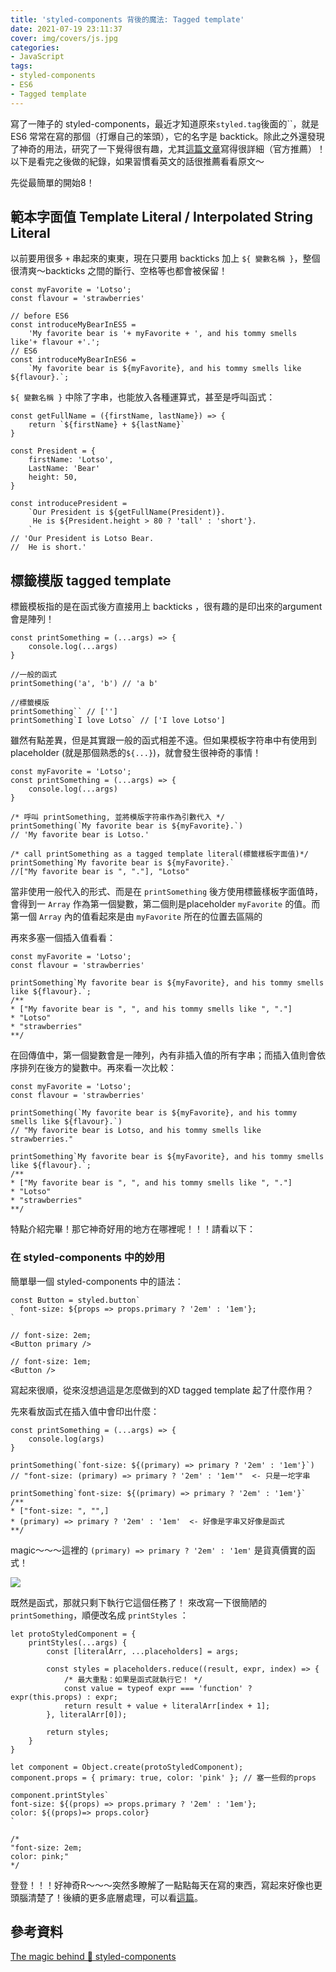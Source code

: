 ```yaml
---
title: 'styled-components 背後的魔法: Tagged template'
date: 2021-07-19 23:11:37
cover: img/covers/js.jpg
categories:
- JavaScript
tags:
- styled-components
- ES6
- Tagged template
---
```

寫了一陣子的 styled-components，最近才知道原來`styled.tag`後面的``，就是 ES6 常常在寫的那個（打爆自己的笨頭），它的名字是 backtick。除此之外還發現了神奇的用法，研究了一下覺得很有趣，尤其[這篇文章](https://mxstbr.blog/2016/11/styled-components-magic-explained/)寫得很詳細（官方推薦）！以下是看完之後做的紀錄，如果習慣看英文的話很推薦看看原文～

先從最簡單的開始8！
<!-- more -->
## 範本字面值 Template Literal / Interpolated String Literal

以前要用很多 `+` 串起來的東東，現在只要用 backticks 加上 `${ 變數名稱 }`，整個很清爽～backticks 之間的斷行、空格等也都會被保留！

```jsx=
const myFavorite = 'Lotso';
const flavour = 'strawberries'

// before ES6
const introduceMyBearInES5 = 
	'My favorite bear is '+ myFavorite + ', and his tommy smells like'+ flavour +'.';
// ES6
const introduceMyBearInES6 = 
	`My favorite bear is ${myFavorite}, and his tommy smells like ${flavour}.`;
```

`${ 變數名稱 }` 中除了字串，也能放入各種運算式，甚至是呼叫函式：

```jsx=
const getFullName = ({firstName, lastName}) => {
	return `${firstName} + ${lastName}`
}

const President = {
	firstName: 'Lotso',
	LastName: 'Bear'
	height: 50,
}

const introducePresident = 
	`Our President is ${getFullName(President)}.
	 He is ${President.height > 80 ? 'tall' : 'short'}.
	`
// 'Our President is Lotso Bear. 
//  He is short.'
```

## 標籤模版 tagged template

標籤模板指的是在函式後方直接用上 backticks ，很有趣的是印出來的argument會是陣列！

```jsx=
const printSomething = (...args) => {
	console.log(...args)
}

//一般的函式
printSomething('a', 'b') // 'a b'

//標籤模版
printSomething`` // ['']
printSomething`I love Lotso` // ['I love Lotso']
```

雖然有點差異，但是其實跟一般的函式相差不遠。但如果模板字符串中有使用到 placeholder (就是那個熟悉的`${...}`)，就會發生很神奇的事情！

```jsx=
const myFavorite = 'Lotso';
const printSomething = (...args) => {
	console.log(...args)
}

/* 呼叫 printSomething, 並將模版字符串作為引數代入 */
printSomething(`My favorite bear is ${myFavorite}.`) 
// 'My favorite bear is Lotso.'

/* call printSomething as a tagged template literal(標籤樣板字面值)*/
printSomething`My favorite bear is ${myFavorite}.`
//["My favorite bear is ", "."], "Lotso"
```

當非使用一般代入的形式、而是在 `printSomething` 後方使用標籤樣板字面值時，會得到一 `Array` 作為第一個變數，第二個則是placeholder `myFavorite` 的值。而第一個 `Array` 內的值看起來是由 `myFavorite` 所在的位置去區隔的

再來多塞一個插入值看看：

```jsx=
const myFavorite = 'Lotso';
const flavour = 'strawberries'

printSomething`My favorite bear is ${myFavorite}, and his tommy smells like ${flavour}.`;
/**
* ["My favorite bear is ", ", and his tommy smells like ", "."] 
* "Lotso" 
* "strawberries"
**/
```

在回傳值中，第一個變數會是一陣列，內有非插入值的所有字串；而插入值則會依序排列在後方的變數中。再來看一次比較：

```jsx=
const myFavorite = 'Lotso';
const flavour = 'strawberries'

printSomething(`My favorite bear is ${myFavorite}, and his tommy smells like ${flavour}.`) 
// "My favorite bear is Lotso, and his tommy smells like strawberries."

printSomething`My favorite bear is ${myFavorite}, and his tommy smells like ${flavour}.`;
/**
* ["My favorite bear is ", ", and his tommy smells like ", "."] 
* "Lotso" 
* "strawberries"
**/
```

特點介紹完畢！那它神奇好用的地方在哪裡呢！！！請看以下：

### 在 styled-components 中的妙用

簡單舉一個 styled-components 中的語法：

```jsx=
const Button = styled.button`
  font-size: ${props => props.primary ? '2em' : '1em'};
`

// font-size: 2em;
<Button primary />

// font-size: 1em;
<Button />
```

寫起來很順，從來沒想過這是怎麼做到的XD
tagged template 起了什麼作用？

先來看放函式在插入值中會印出什麼：

```jsx=
const printSomething = (...args) => {
	console.log(args)
}

printSomething(`font-size: ${(primary) => primary ? '2em' : '1em'}`)
// "font-size: (primary) => primary ? '2em' : '1em'"  <- 只是一坨字串

printSomething`font-size: ${(primary) => primary ? '2em' : '1em'}`
/**
* ["font-size: ", "",]
* (primary) => primary ? '2em' : '1em'  <- 好像是字串又好像是函式
**/
```

magic～～～這裡的 `(primary) => primary ? '2em' : '1em'` 是貨真價實的函式！

![](https://imgur.com/5r5SMbq.jpg)

既然是函式，那就只剩下執行它這個任務了！
來改寫一下很簡陋的 `printSomething`，順便改名成 `printStyles` ：

```jsx=
let protoStyledComponent = {
	printStyles(...args) {
		const [literalArr, ...placeholders] = args;
	
		const styles = placeholders.reduce((result, expr, index) => {
			/* 最大重點：如果是函式就執行它！ */
			const value = typeof expr === 'function' ? expr(this.props) : expr;
			return result + value + literalArr[index + 1];
		}, literalArr[0]);
	
		return styles;
	}
}

let component = Object.create(protoStyledComponent);
component.props = { primary: true, color: 'pink' }; // 塞一些假的props

component.printStyles`
font-size: ${(props) => props.primary ? '2em' : '1em'};
color: ${(props)=> props.color}
`

/*
"font-size: 2em;
color: pink;"
*/
```

登登！！！好神奇R～～～突然多瞭解了一點點每天在寫的東西，寫起來好像也更頭腦清楚了！後續的更多底層處理，可以看[這篇](https://www.gushiciku.cn/pl/g2cN/zh-tw)。

## 參考資料
[The magic behind 💅 styled-components](https://mxstbr.blog/2016/11/styled-components-magic-explained)

